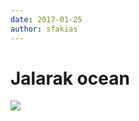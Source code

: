 ```yaml
---
date: 2017-01-25
author: sfakias
---
```

# Jalarak ocean

[![](https://4.bp.blogspot.com/-z34QY1S3hek/WIjPAJ13ToI/AAAAAAAAAIc/dvbnNTwVyBM5m8VIBznOCkwnOfN03LmtwCLcB/s320/Lokkam.jpg)](https://4.bp.blogspot.com/-z34QY1S3hek/WIjPAJ13ToI/AAAAAAAAAIc/dvbnNTwVyBM5m8VIBznOCkwnOfN03LmtwCLcB/s1600/Lokkam.jpg)




